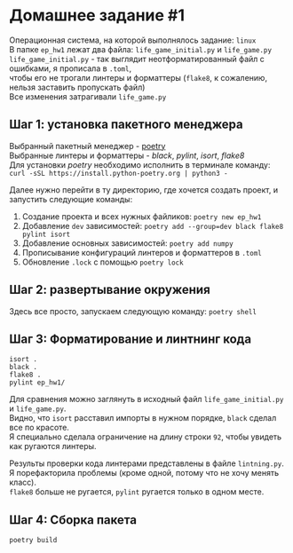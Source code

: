 # Домашнее задание #1
Операционная система, на которой выполнялось задание: `linux`\
В папке `ep_hw1` лежат два файла: `life_game_initial.py` и `life_game.py`\
`life_game_initial.py` - так выглядит неотформатированный файл с ошибками, я прописала в `.toml`,\
чтобы его не трогали линтеры и форматтеры (`flake8`, к сожалению, нельзя заставить пропускать файл)\
Все изменения затрагивали `life_game.py`
## Шаг 1: установка пакетного менеджера
Выбранный пакетный менеджер - [poetry](https://python-poetry.org/)\
Выбранные линтеры и форматтеры - _black_, _pylint_, _isort_, _flake8_\
Для установки _poetry_ необходимо исполнить в терминале команду:\
`curl -sSL https://install.python-poetry.org | python3 -`

Далее нужно перейти в ту директорию, где хочется создать проект, и запустить следующие команды:
1. Cоздание проекта и всех нужных файликов: `poetry new ep_hw1`
2. Добавление `dev` зависимостей: `poetry add --group=dev black flake8 pylint isort`
3. Добавление основных зависимостей: `poetry add numpy`
4. Прописывание конфигураций линтеров и форматтеров в `.toml`
5. Обновление `.lock` с помощью `poetry lock`

## Шаг 2: развертывание окружения
Здесь все просто, запускаем следующую команду:
`poetry shell`
## Шаг 3: Форматирование и линтнинг кода
`isort . `\
`black .`\
`flake8 .`\
`pylint ep_hw1/`

Для сравнения можно заглянуть в исходный файл `life_game_initial.py` и `life_game.py`.\
Видно, что `isort` расставил импорты в нужном порядке, `black` сделал все по красоте.\
Я специально сделала ограничение на длину строки `92`, чтобы увидеть как ругаются линтеры.

Результы проверки кода линтерами представлены в файле `lintning.py`.\
Я порефакторила проблемы (кроме одной, потому что не хочу менять класс).\
`flake8` больше не ругается, `pylint` ругается только в одном месте.

## Шаг 4: Сборка пакета
`poetry build`